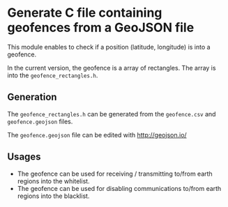# Generate C file containing geofences from a GeoJSON file

This module enables to check if a position (latitude, longitude) is into a geofence. 

In the current version, the geofence is a array of rectangles. The array is into the `geofence_rectangles.h`.

## Generation

The `geofence_rectangles.h` can be generated from the `geofence.csv` and `geofence.geojson` files.

The `geofence.geojson` file can be edited with http://geojson.io/

## Usages

* The geofence can be used for receiving / transmitting to/from earth regions into the whitelist.
* The geofence can be used for disabling communications to/from earth regions into the blacklist.
